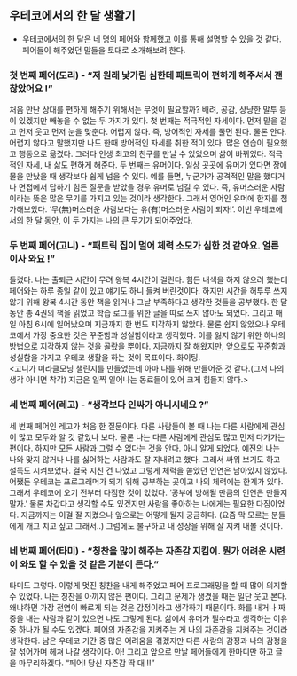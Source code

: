 ## 우테코에서의 한 달 생활기

- 우테코에서의 한 달은 네 명의 페어와 함께했고 이를 통해 설명할 수 있을 것 같다. 페어들이 해주었던 말들을 토대로 소개해보려 한다.

### 첫 번째 페어(도리) - “저 원래 낯가림 심한데 패트릭이 편하게 해주셔서 괜찮았어요 !”

처음 만난 상대를 편하게 해주기 위해서는 무엇이 필요할까? 배려, 공감, 상냥한 말투 등이 있겠지만 빼놓을 수 없는 두 가지가 있다. 첫 번째는 적극적인 자세이다. 먼저 말을 걸고 먼저 웃고 먼저 눈을 맞춘다. 어렵지 않다. 즉, 방어적인 자세를 풀면 된다. 물론 안다. 어렵지 않다고 말했지만 나도 한때 방어적인 자세를 취한 적이 있다. 많은 연습이 필요했고 행동으로 옮겼다. 그러다 인생 최고의 친구를 만날 수 있었으며 삶이 바뀌었다. 적극적인 자세, 내 삶도 편하게 해준다. 두 번째는 유머이다. 일상 곳곳에 유머가 있다면 장애물을 만났을 때 생각보다 쉽게 넘을 수 있다. 예를 들면, 누군가가 공격적인 말을 했다거나 면접에서 답하기 힘든 질문을 받았을 경우 유머로 넘길 수 있다. 즉, 유머스러운 사람이라는 뜻은 많은 무기를 가지고 있는 것이라 생각한다. 그래서 영어인 유머에 한자를 첨가해보았다. ‘무(無)머스러운 사람보다는 유(有)머스러운 사람이 되자!’. 이번 우테코에서의 한 달 동안, 이 두 가지는 나의 큰 무기가 되어주었다.

### 두 번째 페어(고니) - “패트릭 집이 멀어 체력 소모가 심한 것 같아요. 얼른 이사 와요 !”

들켰다. 나는 출퇴근 시간이 무려 왕복 4시간이 걸린다. 힘든 내색을 하지 않으려 했는데 페어와는 하루 종일 같이 있고 얘기도 하니 들켜 버린것이다. 하지만 시간을 허투루 쓰지 않기 위해 왕복 4시간 동안 책을 읽거나 그날 부족하다고 생각한 것들을 공부했다. 한 달 동안 총 4권의 책을 읽었고 학습 로그를 위한 글을 따로 쓰지 않아도 되었다. 그리고 매일 아침 6시에 일어났으며 지금까지 한 번도 지각하지 않았다. 물론 쉽지 않았으나 우테코에서 가장 중요한 것은 꾸준함과 성실함이라고 생각했다. 이를 잃지 않기 위한 하나의 방법으로 지각하지 않는 것을 골랐을 뿐이다. 지금까지 잘 해왔지만, 앞으로도 꾸준함과 성실함을 가지고 우테코 생활을 하는 것이 목표이다. 화이팅.
<br><고니가 미라클모닝 챌린지를 만들었는데 아마 나를 위해 만들어준 것 같다.(그저 나의 생각 아니면 착각) 지금은 일찍 일어나는 동료들이 있어 크게 힘들지 않다.>

### 세 번째 페어(레고) - “생각보다 인싸가 아니시네요 ?”

세 번째 페어인 레고가 처음 한 질문이다. 다른 사람들이 볼 때 나는 다른 사람에게 관심이 많고 모두와 알 것 같았나 보다. 물론 나는 다른 사람에게 관심도 많고 먼저 다가가는 편이다. 하지만 모든 사람과 그럴 수 없다는 것을 안다. 아니 알게 되었다. 예전의 나는 나와 맞지 않거나 나를 싫어하는 사람과도 잘 지내려고 했다. 그래서 싸워 보기도 하고 설득도 시켜보았다. 결국 지친 건 나였고 그렇게 체력을 쏟았던 인연은 남아있지 않았다. 어쨌든 우테코는 프로그래머가 되기 위해 공부하는 곳이고 나의 체력에는 한계가 있다. 그래서 우테코에 오기 전부터 다짐한 것이 있었다. ‘공부에 방해될 만큼의 인연은 만들지 말자.’ 물론 차갑다고 생각할 수도 있겠지만 사람을 좋아하는 나에게는 필요한 다짐이었다. 지금까지는 이걸 잘 지켰으나 앞으로는 어떻게 될지 궁금하다. (요즘 막 모르는 분들에게 개그 치고 싶고 그래서..) 그럼에도 불구하고 내 성장을 위해 잘 지켜 내볼 것이다.

### 네 번째 페어(타미) - “칭찬을 많이 해주는 자존감 지킴이. 뭔가 어려운 시련이 와도 할 수 있을 것 같은 기분이 든다.”

타미도 그렇다. 이렇게 멋진 칭찬을 내게 해주었고 페어 프로그래밍을 할 때 많이 의지할 수 있었다. 나는 칭찬을 아끼지 않은 편이다. 그리고 문제가 생겼을 때는 일단 웃고 본다. 왜냐하면 가장 전염이 빠르게 되는 것은 감정이라고 생각하기 때문이다. 화를 내거나 짜증을 내는 사람과 같이 있으면 나도 그렇게 된다. 삶에서 유머가 필수라고 생각하는 이유 중 하나가 될 수도 있겠다. 페어의 자존감을 지켜주는 게 나의 자존감을 지켜주는 것이라 생각한다. 남은 우테코 기간 중 많은 어려움을 겪겠지만 다른 사람의 감정과 나의 감정을 잘 섞어가며 헤쳐 나갈 생각이다. 아! 그리고 앞으로 만날 페어들에게 한마디만 하고 글을 마무리하겠다. “페어! 당신 자존감 딱 대 !!”
